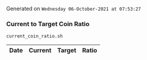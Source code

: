 Generated on `Wednesday 06-October-2021 at 07:53:27`

### Current to Target Coin Ratio
`current_coin_ratio.sh`

Date|Current|Target|Ratio
---|---|---|---
